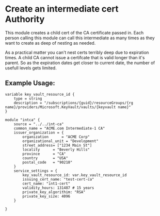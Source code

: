 # Create an intermediate cert Authority

This module creates a child cert of the CA certificate passed in.  Each
person calling this module can call this intermediate as many times as
they want to create as deep of nesting as needed.

As a practical matter you can't nest certs terribly deep due to expiration
times.  A child CA cannot issue a certifcate that is valid longer than
it's parent.  So as the expiration dates get closer to current date, the
number of usefull levels gets limited.

## Example Usage:

```hcl
variable key_vault_resource_id {
    type = string 
    description = "/subscriptions/{guid}/resourceGroups/{rg name}/providers/Microsoft.KeyVault/vaults/{keyvault name}"
}

module "intca" {
    source = "../../int-ca"
    common_name = "ACME.com Intermediate-1 CA"
    issuer_organization = {
        organization      = "ACME Corp"
        organizational_unit = "Development"
        street_address= ["1234 Main St"]
        locality      = "Beverly Hills"
        province      = "CA"
        country       = "USA"
        postal_code   = "90210"
    }
    service_settings = {
        key_vault_resource_id: var.key_vault_resource_id
        issuing_cert_name: "test-cert-ca"
        cert_name: "int1-cert"
        validity_hours: 131487 # 15 years
        private_key_algorithim: "RSA"
        private_key_size: 4096
    }

}
```


